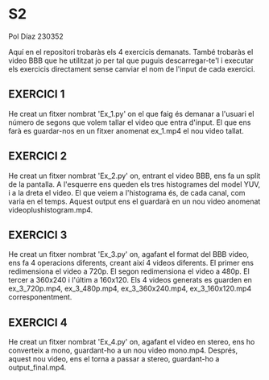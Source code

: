 # S2
Pol Díaz 230352

Aquí en el repositori trobaràs els 4 exercicis demanats. També trobaràs el video BBB que he utilitzat jo per tal que puguis descarregar-te'l i executar els exercicis directament sense canviar el nom de l'input de cada exercici.

## EXERCICI 1

He creat un fitxer nombrat 'Ex_1.py' on el que faig és demanar a l'usuari el número de segons que volem tallar el video que entra d'input. El que ens farà es guardar-nos en un fitxer anomenat ex_1.mp4 el nou video tallat.

## EXERCICI 2

He creat un fitxer nombrat 'Ex_2.py' on, entrant el video BBB, ens fa un split de la pantalla. A l'esquerre ens queden els tres histogrames del model YUV, i a la dreta el video. El que veiem a l'histograma és, de cada canal, com varia en el temps. Aquest output ens el guardarà en un nou video anomenat videoplushistogram.mp4.

## EXERCICI 3

He creat un fitxer nombrat 'Ex_3.py' on, agafant el format del BBB video, ens fa 4 operacions diferents, creant així 4 videos diferents. El primer ens redimensiona el video a 720p. El segon redimensiona el video a 480p. El tercer a 360x240 i l'últim a 160x120. Els 4 videos generats es guarden en ex_3_720p.mp4, ex_3_480p.mp4, ex_3_360x240.mp4, ex_3_160x120.mp4 corresponentment.

## EXERCICI 4

He creat un fitxer nombrat 'Ex_4.py' on, agafant el video en stereo, ens ho converteix a mono, guardant-ho a un nou video mono.mp4. Després, aquest nou video, ens el torna a passar a stereo, guardant-ho a output_final.mp4.


